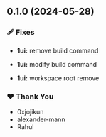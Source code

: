 ## 0.1.0 (2024-05-28)

### 🩹 Fixes

- **1ui:** remove build command

- **1ui:** modify build command

- **1ui:** workspace root remove

### ❤️ Thank You

- 0xjojikun
- alexander-mann
- Rahul
